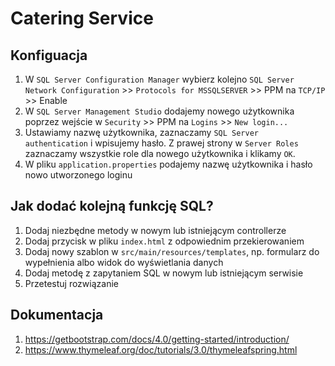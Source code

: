 # Catering Service 
## Konfiguacja
1. W `SQL Server Configuration Manager` wybierz kolejno `SQL Server Network Configuration` >> `Protocols for MSSQLSERVER` >> PPM na `TCP/IP` >> Enable 
2. W `SQL Server Management Studio` dodajemy nowego użytkownika poprzez wejście w `Security` >> PPM na `Logins` >> `New login...`
3. Ustawiamy nazwę użytkownika, zaznaczamy `SQL Server authentication` i wpisujemy hasło. Z prawej strony w `Server Roles` zaznaczamy wszystkie role dla nowego użytkownika i klikamy `OK`.
4. W pliku `application.properties` podajemy nazwę użytkownika i hasło nowo utworzonego loginu

## Jak dodać kolejną funkcję SQL?
1. Dodaj niezbędne metody w nowym lub istniejącym controllerze
2. Dodaj przycisk w pliku `index.html` z odpowiednim przekierowaniem
3. Dodaj nowy szablon w `src/main/resources/templates`, np. formularz do wypełnienia albo widok do wyświetlania danych
4. Dodaj metodę z zapytaniem SQL w nowym lub istniejącym serwisie
5. Przetestuj rozwiązanie

## Dokumentacja
1. https://getbootstrap.com/docs/4.0/getting-started/introduction/
2. https://www.thymeleaf.org/doc/tutorials/3.0/thymeleafspring.html
